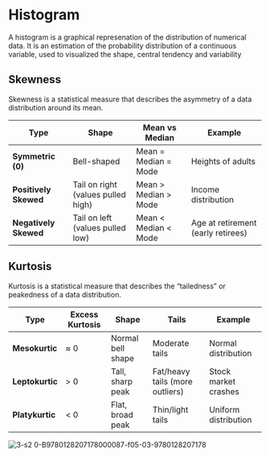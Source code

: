 # Histogram
A histogram is a graphical represenation of the distribution of numerical data. It is an estimation of 
the probability distribution of a continuous variable, used to visualized the shape, central tendency and variability



## Skewness 
Skewness is a statistical measure that describes the asymmetry of a data distribution around its mean.

| **Type**              | **Shape**                          | **Mean vs Median**   | **Example**                        |
| --------------------- | ---------------------------------- | -------------------- | ---------------------------------- |
| **Symmetric (0)**     | Bell-shaped                        | Mean = Median = Mode | Heights of adults                  |
| **Positively Skewed** | Tail on right (values pulled high) | Mean > Median > Mode | Income distribution                |
| **Negatively Skewed** | Tail on left (values pulled low)   | Mean < Median < Mode | Age at retirement (early retirees) |

## Kurtosis
Kurtosis is a statistical measure that describes the “tailedness” or peakedness of a data distribution.

| **Type**        | **Excess Kurtosis** | **Shape**         | **Tails**                       | **Example**          |
| --------------- | ------------------- | ----------------- | ------------------------------- | -------------------- |
| **Mesokurtic**  | ≈ 0                 | Normal bell shape | Moderate tails                  | Normal distribution  |
| **Leptokurtic** | > 0                 | Tall, sharp peak  | Fat/heavy tails (more outliers) | Stock market crashes |
| **Platykurtic** | < 0                 | Flat, broad peak  | Thin/light tails                | Uniform distribution |


![3-s2 0-B9780128207178000087-f05-03-9780128207178](https://github.com/user-attachments/assets/5d0d4827-8802-4077-8d41-654e115ff7b6)
